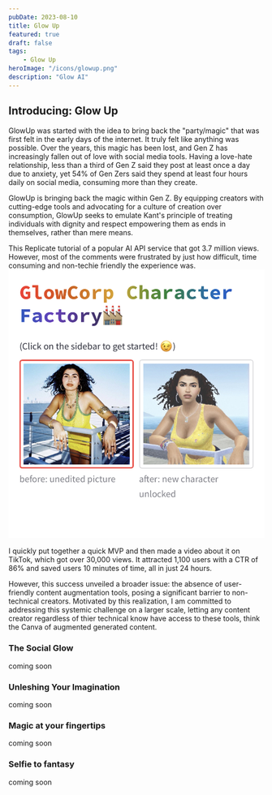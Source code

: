 ```yaml
---
pubDate: 2023-08-10
title: Glow Up
featured: true
draft: false
tags:
    - Glow Up
heroImage: "/icons/glowup.png"
description: "Glow AI"
---
```


## Introducing: Glow Up

GlowUp was started with the idea to bring back the "party/magic" that was first felt in the early days of the internet. It truly felt like anything was possible. Over the years, this magic has been lost, and Gen Z has increasingly fallen out of love with social media tools. Having a love-hate relationship, less than a third of Gen Z said they post at least once a day due to anxiety, yet 54% of Gen Zers said they spend at least four hours daily on social media, consuming more than they create.

GlowUp is bringing back the magic within Gen Z. By equipping creators with cutting-edge tools and advocating for a culture of creation over consumption, GlowUp seeks to emulate Kant's principle of treating individuals with dignity and respect empowering them as ends in themselves, rather than mere means.

This Replicate tutorial of a popular AI API service that got 3.7 million views. However, most of the comments were frustrated by just how difficult, time consuming and non-techie friendly the experience was. 
![alt text](Glowup_mvp.jpeg)

I quickly put together a quick MVP and then made a video about it on TikTok, which got over 30,000 views. It attracted 1,100 users with a CTR of 86% and saved users 10 minutes of time, all in just 24 hours.

However, this success unveiled a broader issue: the absence of user-friendly content augmentation tools, posing a significant barrier to non-technical creators. Motivated by this realization, I am committed to addressing this systemic challenge on a larger scale, letting any content creator regardless of thier technical know have access to these tools, think the Canva of augmented generated content.

### The Social Glow 
coming soon
### Unleshing Your Imagination
coming soon
### Magic at your fingertips
coming soon
### Selfie to fantasy
coming soon